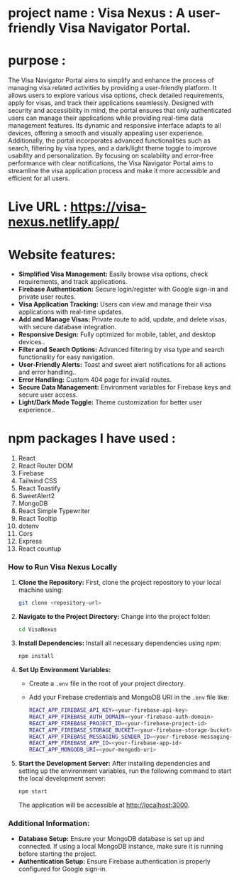 # project name : Visa Nexus : A user-friendly Visa Navigator Portal.

# purpose  : 
The Visa Navigator Portal aims to simplify and enhance the process of managing visa related activities by providing a user-friendly platform. It allows users to explore various visa options, check detailed requirements, apply for visas, and track their applications seamlessly. Designed with security and accessibility in mind, the portal ensures that only authenticated users can manage their applications while providing real-time data management features. Its dynamic and responsive interface adapts to all devices, offering a smooth and visually appealing user experience. Additionally, the portal incorporates advanced functionalities such as search, filtering by visa types, and a dark/light theme toggle to improve usability and personalization. By focusing on scalability and error-free performance with clear notifications, the Visa Navigator Portal aims to streamline the visa application process and make it more accessible and efficient for all users.

# Live URL : https://visa-nexus.netlify.app/

# Website features:
- **Simplified Visa Management:** Easily browse visa options, check requirements, and track applications.
- **Firebase Authentication:** Secure login/register with Google sign-in and private user routes.
- **Visa Application Tracking:** Users can view and manage their visa applications with real-time updates.
- **Add and Manage Visas:** Private route to add, update, and delete visas, with secure database integration.
- **Responsive Design:** Fully optimized for mobile, tablet, and desktop devices..
- **Filter and Search Options:** Advanced filtering by visa type and search functionality for easy navigation.
- **User-Friendly Alerts:**  Toast and sweet alert notifications for all actions and error handling..
- **Error Handling:** Custom 404 page for invalid routes.
- **Secure Data Management:** Environment variables for Firebase keys and secure user access.
- **Light/Dark Mode Toggle:** Theme customization for better user experience..

# npm packages I have used :
1. React
2. React Router DOM
3. Firebase
4. Tailwind CSS
5. React Toastify
6. SweetAlert2
7. MongoDB 
8. React Simple Typewriter
9. React Tooltip
10. dotenv
11. Cors
12. Express
13. React countup
   


### How to Run Visa Nexus Locally

1. **Clone the Repository:**
   First, clone the project repository to your local machine using:

   ```bash
   git clone <repository-url>
   ```

2. **Navigate to the Project Directory:**
   Change into the project folder:

   ```bash
   cd VisaNexus
   ```

3. **Install Dependencies:**
   Install all necessary dependencies using npm:

   ```bash
   npm install
   ```

4. **Set Up Environment Variables:**
   - Create a `.env` file in the root of your project directory.
   - Add your Firebase credentials and MongoDB URI in the `.env` file like:

     ```bash
     REACT_APP_FIREBASE_API_KEY=<your-firebase-api-key>
     REACT_APP_FIREBASE_AUTH_DOMAIN=<your-firebase-auth-domain>
     REACT_APP_FIREBASE_PROJECT_ID=<your-firebase-project-id>
     REACT_APP_FIREBASE_STORAGE_BUCKET=<your-firebase-storage-bucket>
     REACT_APP_FIREBASE_MESSAGING_SENDER_ID=<your-firebase-messaging-sender-id>
     REACT_APP_FIREBASE_APP_ID=<your-firebase-app-id>
     REACT_APP_MONGODB_URI=<your-mongodb-uri>
     ```

5. **Start the Development Server:**
   After installing dependencies and setting up the environment variables, run the following command to start the local development server:

   ```bash
   npm start
   ```

   The application will be accessible at [http://localhost:3000](http://localhost:3000).

### Additional Information:
- **Database Setup:** Ensure your MongoDB database is set up and connected. If using a local MongoDB instance, make sure it is running before starting the project.
- **Authentication Setup:** Ensure Firebase authentication is properly configured for Google sign-in.

